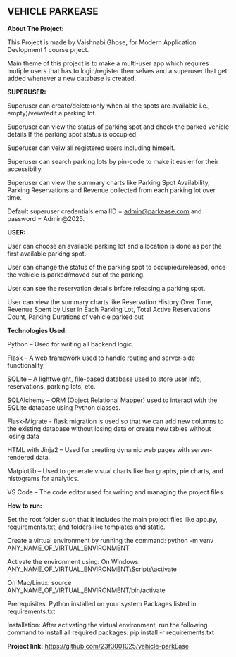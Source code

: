 VEHICLE PARKEASE 
------------------

**About The Project:**


  This Project is made by Vaishnabi Ghose, for Modern Application Devlopment 1 course prject.
  
  Main theme of this project is to make a multi-user app which requires mutiple users that has to login/register themselves and a superuser that get added whenever a new database is created.


  **SUPERUSER:**
  
  
  Superuser can create/delete(only when all the spots are available i.e., empty)/veiw/edit a parking lot.
  
  Superuser can view the status of parking spot and check the parked vehicle details If the parking spot status is occupied.
  
  Superuser can veiw all registered users including himself.
  
  Superuser can search parking lots by pin-code to make it easier for their accessibiliy.
  
  Superuser can view the summary charts like Parking Spot Availability, Parking Reservations and Revenue collected from each parking lot over time.
  
  Default superuser credentials emailID = admin@parkease.com and password = Admin@2025.


  **USER:**

  
  User can choose an available parking lot and allocation is done as per the first available parking spot.
  
  User can change the status of the parking spot to occupied/released, once the vehicle is parked/moved out of the parking.
  
  User can see the reservation details brfore releasing a parking spot.
  
  User can view the summary charts like Reservation History Over Time, Revenue Spent by User in Each Parking Lot, Total Active Reservations Count, Parking Durations of vehicle parked out


**Technologies Used:**


  Python – Used for writing all backend logic.

  Flask – A web framework used to handle routing and server-side functionality.
  
  SQLite – A lightweight, file-based database used to store user info, reservations, parking lots, etc.
  
  SQLAlchemy – ORM (Object Relational Mapper) used to interact with the SQLite database using Python classes.
  
  Flask-Migrate  - flask migration is used so that we can add new columns to the existing database without losing data or create new tables without losing data
  
  HTML with Jinja2 – Used for creating dynamic web pages with server-rendered data.
  
  Matplotlib – Used to generate visual charts like bar graphs, pie charts, and histograms for analytics.
  
  VS Code – The code editor used for writing and managing the project files.


**How to run:**


  Set the root folder such that it includes the main project files like app.py, requirements.txt, and folders like templates and static.

  Create a virtual environment by running the command:
  python -m venv ANY_NAME_OF_VIRTUAL_ENVIRONMENT
  
  Activate the environment using:
  On Windows:
  ANY_NAME_OF_VIRTUAL_ENVIRONMENT\Scripts\activate
  
  On Mac/Linux:
  source ANY_NAME_OF_VIRTUAL_ENVIRONMENT/bin/activate
  
  Prerequisites:
  Python installed on your system
  Packages listed in requirements.txt
  
  Installation:
  After activating the virtual environment, run the following command to install all required packages: pip install -r requirements.txt

**Project link:** https://github.com/23f3001025/vehicle-parkEase
